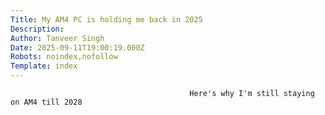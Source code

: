 ```yaml
---
Title: My AM4 PC is holding me back in 2025
Description: 
Author: Tanveer Singh
Date: 2025-09-11T19:00:19.000Z
Robots: noindex,nofollow
Template: index
---
```


                                            Here's why I'm still staying on AM4 till 2028
                                        